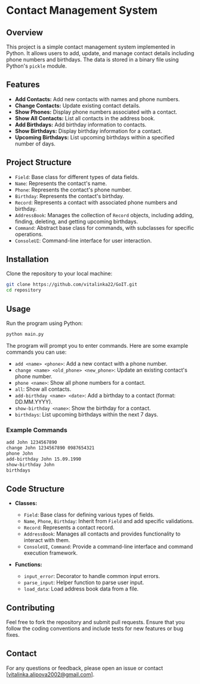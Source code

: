 # Contact Management System

## Overview

This project is a simple contact management system implemented in Python. It allows users to add, update, and manage contact details including phone numbers and birthdays. The data is stored in a binary file using Python's `pickle` module.

## Features

- **Add Contacts:** Add new contacts with names and phone numbers.
- **Change Contacts:** Update existing contact details.
- **Show Phones:** Display phone numbers associated with a contact.
- **Show All Contacts:** List all contacts in the address book.
- **Add Birthdays:** Add birthday information to contacts.
- **Show Birthdays:** Display birthday information for a contact.
- **Upcoming Birthdays:** List upcoming birthdays within a specified number of days.

## Project Structure

- `Field`: Base class for different types of data fields.
- `Name`: Represents the contact's name.
- `Phone`: Represents the contact's phone number.
- `Birthday`: Represents the contact's birthday.
- `Record`: Represents a contact with associated phone numbers and birthday.
- `AddressBook`: Manages the collection of `Record` objects, including adding, finding, deleting, and getting upcoming birthdays.
- `Command`: Abstract base class for commands, with subclasses for specific operations.
- `ConsoleUI`: Command-line interface for user interaction.

## Installation

Clone the repository to your local machine:

```sh
git clone https://github.com/vitalinka22/GoIT.git
cd repository
```

## Usage

Run the program using Python:

```sh
python main.py
```

The program will prompt you to enter commands. Here are some example commands you can use:

- `add <name> <phone>`: Add a new contact with a phone number.
- `change <name> <old_phone> <new_phone>`: Update an existing contact's phone number.
- `phone <name>`: Show all phone numbers for a contact.
- `all`: Show all contacts.
- `add-birthday <name> <date>`: Add a birthday to a contact (format: DD.MM.YYYY).
- `show-birthday <name>`: Show the birthday for a contact.
- `birthdays`: List upcoming birthdays within the next 7 days.

### Example Commands

```sh
add John 1234567890
change John 1234567890 0987654321
phone John
add-birthday John 15.09.1990
show-birthday John
birthdays
```

## Code Structure

- **Classes:**
  - `Field`: Base class for defining various types of fields.
  - `Name`, `Phone`, `Birthday`: Inherit from `Field` and add specific validations.
  - `Record`: Represents a contact record.
  - `AddressBook`: Manages all contacts and provides functionality to interact with them.
  - `ConsoleUI`, `Command`: Provide a command-line interface and command execution framework.

- **Functions:**
  - `input_error`: Decorator to handle common input errors.
  - `parse_input`: Helper function to parse user input.
  - `load_data`: Load address book data from a file.

## Contributing

Feel free to fork the repository and submit pull requests. Ensure that you follow the coding conventions and include tests for new features or bug fixes.

## Contact

For any questions or feedback, please open an issue or contact [vitalinka.alipova2002@gmail.com].


